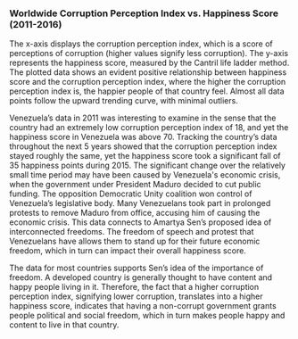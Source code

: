### Worldwide Corruption Perception Index vs. Happiness Score (2011-2016)

  The x-axis displays the corruption perception index, which is a score of perceptions of corruption (higher values signify less corruption). The y-axis represents the happiness score, measured by the Cantril life ladder method. The plotted data shows an evident positive relationship between happiness score and the corruption perception index, where the higher the corruption perception index is, the happier people of that country feel.  Almost all data points follow the upward trending curve, with minimal outliers.  

  Venezuela’s data in 2011 was interesting to examine in the sense that the country had an extremely low corruption perception index of 18, and yet the happiness score in Venezuela was above 70. Tracking the country’s data throughout the next 5 years showed that the corruption perception index stayed roughly the same, yet the happiness score took a significant fall of 35 happiness points during 2015. The significant change over the relatively small time period may have been caused by Venezuela's economic crisis, when the government under President Maduro decided to cut public funding. The opposition Democratic Unity coalition won control of Venezuela’s legislative body. Many Venezuelans took part in prolonged protests to remove Maduro from office, accusing him of causing the economic crisis. This data connects to Amartya Sen’s proposed idea of interconnected freedoms. The freedom of speech and protest that Venezuelans have allows them to stand up for their  future economic freedom, which in turn can impact their overall happiness score.

  The data for most countries supports Sen’s idea of the importance of freedom. A developed country is generally thought to have content and happy people living in it. Therefore, the fact that a higher corruption perception index, signifying lower corruption, translates into a higher happiness score, indicates that having a non-corrupt government grants people political and social freedom, which in turn makes people happy and content to live in that country.
